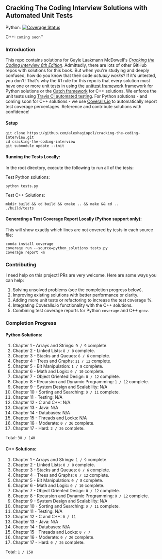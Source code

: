 ## Cracking The Coding Interview Solutions with Automated Unit Tests
Python: [![Coverage Status](https://coveralls.io/repos/github/alexhagiopol/cracking-the-coding-interview/badge.svg?branch=master)](https://coveralls.io/github/alexhagiopol/cracking-the-coding-interview?branch=master)

C++: `coming soon`&trade;


### Introduction
This repo contains solutions for Gayle Laakmann McDowell's [*Cracking the Coding Interview 6th Edition*](http://a.co/baneyGe). 
Admittedly, there are lots of other GitHub repos with solutions for this book. But when you're studying and deeply confused, 
how do you know that their code *actually works*? If it's untested, you don't! That's why the #1 rule for this repo is 
that every solution must have one or more unit tests in using the [unittest framework](https://docs.python.org/3.6/library/unittest.html) 
framework for Python solutions or the [Catch framework](https://github.com/philsquared/Catch) for C++ solutions. We enforce 
the unit tests using [Travis CI automated testing](https://travis-ci.org/alexhagiopol/cracking-the-coding-interview). 
For Python solutions - and coming soon for C++ solutions - we use [Coveralls.io](https://coveralls.io/github/alexhagiopol/cracking-the-coding-interview)
to automatically report test coverage percentages. Reference and contribute solutions with confidence!

#### Setup

    git clone https://github.com/alexhagiopol/cracking-the-coding-interview.git
    cd cracking-the-coding-interview
    git submodule update --init

#### Running the Tests Locally:
In the root directory, execute the following to run all of the tests:

Test Python solutions:
    
    python tests.py

Test C++ Solutions:
    
    mkdir build && cd build && cmake .. && make && cd .. 
    ./build/tests

#### Generating a Test Coverage Report Locally (Python support only):
This will show exactly which lines are not covered by tests in each source file:

    conda install coverage
    coverage run --source=python_solutions tests.py
    coverage report -m

### Contributing
I need help on this project! PRs are very welcome. Here are some ways you can help:

1. Solving unsolved problems (see the completion progress below).
2. Improving existing solutions with better performance or clarity.
3. Adding more unit tests or refactoring to increase the test coverage %.
4. Integrating Coveralls.io functionality with the C++ solutions.
5. Combining test coverage reports for Python `coverage` and C++ `gcov`.

### Completion Progress
#### Python Solutions:
1. Chapter 1 - Arrays and Strings: `9 / 9`  complete.    
2. Chapter 2 - Linked Lists: `8 / 8` complete.   
3. Chapter 3 - Stacks and Queues: `6 / 6`  complete.
4. Chapter 4 - Trees and Graphs: `11 / 12` complete.  
5. Chapter 5 - Bit Manipulation: `1 / 8`  complete.
6. Chapter 6 - Math and Logic: `0 / 10` complete.
7. Chapter 7 - Object Oriented Design: `0 / 12` complete. 
8. Chapter 8 - Recursion and Dynamic Programming: `1 / 12`  complete.
9. Chapter 9 - System Design and Scalability: N/A
10. Chapter 10 - Sorting and Searching: `0 / 11` complete.
11. Chapter 11 - Testing: N/A
12. Chapter 12 - C and C++: N/A
13. Chapter 13 - Java: N/A
14. Chapter 14 - Databases: N/A
15. Chapter 15 - Threads and Locks: N/A
16. Chapter 16 - Moderate: `0 / 26` complete.
17. Chapter 17 - Hard: `2 / 26` complete.

Total: `38 / 140`

#### C++ Solutions:
1. Chapter 1 - Arrays and Strings: `1 / 9`  complete.    
2. Chapter 2 - Linked Lists: `0 / 8` complete.   
3. Chapter 3 - Stacks and Queues: `0 / 6`  complete.
4. Chapter 4 - Trees and Graphs: `0 / 12` complete.  
5. Chapter 5 - Bit Manipulation: `0 / 8`  complete.
6. Chapter 6 - Math and Logic: `0 / 10` complete.
7. Chapter 7 - Object Oriented Design: `0 / 12` complete. 
8. Chapter 8 - Recursion and Dynamic Programming: `0 / 12`  complete.
9. Chapter 9 - System Design and Scalability: N/A
10. Chapter 10 - Sorting and Searching: `0 / 11` complete.
11. Chapter 11 - Testing: N/A
12. Chapter 12 - C and C++: `0 / 11`
13. Chapter 13 - Java: N/A
14. Chapter 14 - Databases: N/A
15. Chapter 15 - Threads and Locks: `0 / 7`
16. Chapter 16 - Moderate: `0 / 26` complete.
17. Chapter 17 - Hard: `0 / 26` complete.

Total: `1 / 158`
